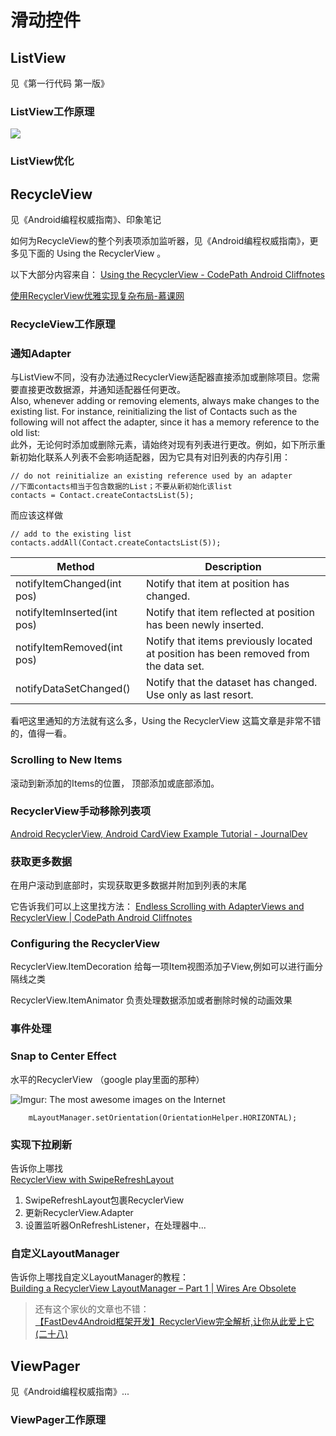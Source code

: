 # 滑动控件



## ListView

见《第一行代码 第一版》

### ListView工作原理

![](http://img.blog.csdn.net/20170713134557385?watermark/2/text/aHR0cDovL2Jsb2cuY3Nkbi5uZXQvcXFfMzAzNzk2ODk=/font/5a6L5L2T/fontsize/400/fill/I0JBQkFCMA==/dissolve/70/gravity/SouthEast)

### ListView优化



## RecycleView

见《Android编程权威指南》、印象笔记

如何为RecycleView的整个列表项添加监听器，见《Android编程权威指南》，更多见下面的 Using the RecyclerView 。

以下大部分内容来自：
[Using the RecyclerView - CodePath Android Cliffnotes](http://guides.codepath.com/android/Using-the-RecyclerView)   



[使用RecyclerView优雅实现复杂布局-慕课网](http://www.imooc.com/learn/731 "使用RecyclerView优雅实现复杂布局-慕课网")






### RecycleView工作原理


### 通知Adapter

与ListView不同，没有办法通过RecyclerView适配器直接添加或删除项目。您需要直接更改数据源，并通知适配器任何更改。  
Also, whenever adding or removing elements, always make changes to the existing list. 
For instance, reinitializing the list of Contacts such as the following will not affect the adapter, since it has a memory reference to the old list:  
此外，无论何时添加或删除元素，请始终对现有列表进行更改。例如，如下所示重新初始化联系人列表不会影响适配器，因为它具有对旧列表的内存引用：
```
// do not reinitialize an existing reference used by an adapter
//下面contacts相当于包含数据的List；不要从新初始化该list
contacts = Contact.createContactsList(5);
```
而应该这样做
```
// add to the existing list
contacts.addAll(Contact.createContactsList(5));
```

| Method                      | Description                              |
| --------------------------- | ---------------------------------------- |
| notifyItemChanged(int pos)  | Notify that item at position has changed. |
| notifyItemInserted(int pos) | Notify that item reflected at position has been newly inserted. |
| notifyItemRemoved(int pos)  | Notify that items previously located at position has been removed from the data set. |
| notifyDataSetChanged()      | Notify that the dataset has changed. Use only as last resort. |

看吧这里通知的方法就有这么多，Using the RecyclerView 这篇文章是非常不错的，值得一看。

### Scrolling to New Items

滚动到新添加的Items的位置， 顶部添加或底部添加。


###  RecyclerView手动移除列表项

[Android RecyclerView, Android CardView Example Tutorial - JournalDev](http://www.journaldev.com/10024/android-recyclerview-android-cardview-example-tutorial "Android RecyclerView, Android CardView Example Tutorial - JournalDev")





### 获取更多数据
在用户滚动到底部时，实现获取更多数据并附加到列表的末尾

它告诉我们可以上这里找方法：
[Endless Scrolling with AdapterViews and RecyclerView \| CodePath Android Cliffnotes](http://guides.codepath.com/android/Endless-Scrolling-with-AdapterViews-and-RecyclerView#implementing-with-recyclerview)


### Configuring the RecyclerView 

RecyclerView.ItemDecoration	给每一项Item视图添加子View,例如可以进行画分隔线之类

RecyclerView.ItemAnimator	负责处理数据添加或者删除时候的动画效果


### 事件处理


### Snap to Center Effect
水平的RecyclerView  （google play里面的那种）

![Imgur: The most awesome images on the Internet](http://imgur.com/D5crJK4)

 		mLayoutManager.setOrientation(OrientationHelper.HORIZONTAL);

### 实现下拉刷新
告诉你上哪找   
[RecyclerView with SwipeRefreshLayout ](http://guides.codepath.com/android/Implementing-Pull-to-Refresh-Guide#recyclerview-with-swiperefreshlayout)

1. SwipeRefreshLayout包裹RecyclerView
2. 更新RecyclerView.Adapter
3. 设置监听器OnRefreshListener，在处理器中...


### 自定义LayoutManager
告诉你上哪找自定义LayoutManager的教程：  
[Building a RecyclerView LayoutManager – Part 1 \| Wires Are Obsolete](http://wiresareobsolete.com/2014/09/building-a-recyclerview-layoutmanager-part-1/)


> 还有这个家伙的文章也不错：  
> [【FastDev4Android框架开发】RecyclerView完全解析,让你从此爱上它\(二十八\) ](http://blog.csdn.net/developer_jiangqq/article/details/49927631)



## ViewPager



见《Android编程权威指南》...

### ViewPager工作原理









